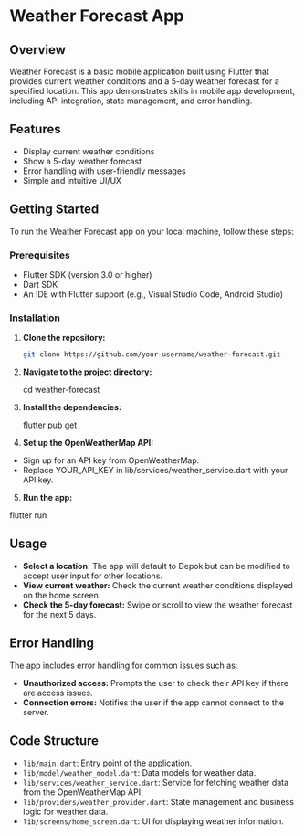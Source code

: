 # Weather Forecast App

## Overview

Weather Forecast is a basic mobile application built using Flutter that provides current weather conditions and a 5-day weather forecast for a specified location. This app demonstrates skills in mobile app development, including API integration, state management, and error handling.

## Features

- Display current weather conditions
- Show a 5-day weather forecast
- Error handling with user-friendly messages
- Simple and intuitive UI/UX

## Getting Started

To run the Weather Forecast app on your local machine, follow these steps:

### Prerequisites

- Flutter SDK (version 3.0 or higher)
- Dart SDK
- An IDE with Flutter support (e.g., Visual Studio Code, Android Studio)

### Installation

1. **Clone the repository:**

   ```bash
   git clone https://github.com/your-username/weather-forecast.git

2. **Navigate to the project directory:**

   cd weather-forecast

3. **Install the dependencies:**

   flutter pub get

4. **Set up the OpenWeatherMap API:**

  - Sign up for an API key from OpenWeatherMap.
  - Replace YOUR_API_KEY in lib/services/weather_service.dart with your API key.

5. **Run the app:**

  flutter run

## Usage

- **Select a location:** The app will default to Depok but can be modified to accept user input for other locations.
- **View current weather:** Check the current weather conditions displayed on the home screen.
- **Check the 5-day forecast:** Swipe or scroll to view the weather forecast for the next 5 days.

## Error Handling

The app includes error handling for common issues such as:

- **Unauthorized access:** Prompts the user to check their API key if there are access issues.
- **Connection errors:** Notifies the user if the app cannot connect to the server.

## Code Structure

- `lib/main.dart`: Entry point of the application.
- `lib/model/weather_model.dart`: Data models for weather data.
- `lib/services/weather_service.dart`: Service for fetching weather data from the OpenWeatherMap API.
- `lib/providers/weather_provider.dart`: State management and business logic for weather data.
- `lib/screens/home_screen.dart`: UI for displaying weather information.
